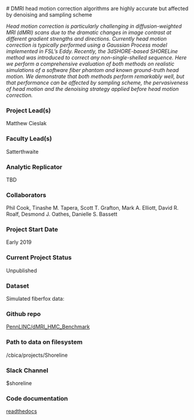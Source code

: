 <br>
# DMRI head motion correction algorithms are highly accurate but affected by denoising and sampling scheme

*Head motion correction is particularly challenging in diffusion-weighted MRI (dMRI) scans due to the dramatic changes in image contrast at different gradient strengths and directions. Currently head motion correction is typically performed using a Gaussian Process model implemented in FSL’s Eddy. Recently, the 3dSHORE-based SHORELine method was introduced to correct any non-single-shelled sequence. Here we perform a comprehensive evaluation of both methods on realistic simulations of a software fiber phantom and known ground-truth head motion. We demonstrate that both methods perform remarkably well, but that performance can be affected by sampling scheme, the pervasiveness of head motion and the denoising strategy applied before head motion correction.*

### Project Lead(s) 

Matthew Cieslak

### Faculty Lead(s)

Satterthwaite

### Analytic Replicator

TBD

### Collaborators

Phil Cook, Tinashe M. Tapera, Scott T. Grafton, Mark A. Elliott, 
David R. Roalf, Desmond J. Oathes, Danielle S. Bassett

### Project Start Date

Early 2019

### Current Project Status

Unpublished

### Dataset

Simulated fiberfox data: 

### Github repo

[PennLINC/dMRI_HMC_Benchmark](https://github.com/PennLINC/dMRI_HMC_Benchmark)

### Path to data on filesystem

/cbica/projects/Shoreline

### Slack Channel

$shoreline

### Code documentation

[readthedocs](https://qsiprep.readthedocs.io/en/latest/)

